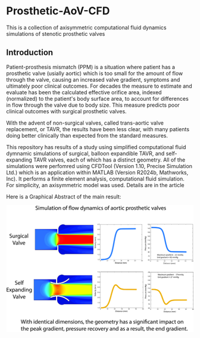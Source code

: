 # Prosthetic-AoV-CFD
This is a collection of axisymmetric computational fluid dynamics simulations of stenotic prosthetic valves

## Introduction
Patient-prosthesis mismatch (PPM) is a situation where patient has a prosthetic valve (usially aortic) which is too small for the amount of flow through the valve, causing an increased valve gradient, symptoms and ultimately poor clinical outcomes. For decades the measure to estimate and evaluate has been the calculated effective orifice area, indexed (normalized) to the patient's body surface area, to account for differences in flow through the valve due to body size. This measure predicts poor clinical outcomes with surgical prosthetic valves.

With the advent of non-surgical valves, called trans-aortic valve replacement, or TAVR, the results have been less clear, with many patients doing better clinically than expected from the standard measures.

This repository has results of a study using simplified computational fluid dymnamic simulations of surgical, balloon expandible TAVR, and self-expanding TAVR valves, each of which has a distinct geometry. All of the simulations were perfomred using CFDTool (Version 1.10, Precise Simulation Ltd.) which is an application within MATLAB (Version R2024b, Mathworks, Inc). It performs a finite element analysis, computational fluid simulation. For simplicity, an axisymmetric model was used. Details are in the article

Here is a Graphical Abstract of the main result:


 ![Graphical Abstract](/images/Graphicalabstract.jpg)